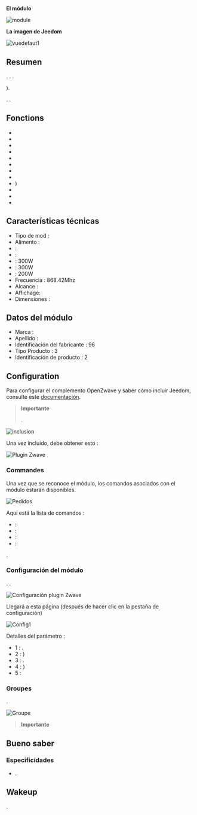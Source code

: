 # 

**El módulo**

![module](images/smarthomebyeverspring.AD146-0/module.jpg)

**La imagen de Jeedom**

![vuedefaut1](images/smarthomebyeverspring.AD146-0/vuedefaut1.jpg)

## Resumen

. . .

).

. .

## Fonctions

-   
-   
-   
-   
-   
-   
-   
-   
-   )
-   
-   
-   

## Características técnicas

-   Tipo de mod : 
-   Alimento : 
-    : 
-    :
-    : 300W
-    : 300W
-    : 200W
-   Frecuencia : 868.42Mhz
-   Alcance : 
-   Affichage: 
-   Dimensiones : 

## Datos del módulo

-   Marca : 
-   Apellido : 
-   Identificación del fabricante : 96
-   Tipo Producto : 3
-   Identificación de producto : 2

## Configuration

Para configurar el complemento OpenZwave y saber cómo incluir Jeedom, consulte este [documentación](https://doc.jeedom.com/es_ES/plugins/automation%20protocol/openzwave/).

> **Importante**
>
> . 

![inclusion](images/smarthomebyeverspring.AD146-0/inclusion.jpg)

Una vez incluido, debe obtener esto :

![Plugin Zwave](images/smarthomebyeverspring.AD146-0/information.jpg)

### Commandes

Una vez que se reconoce el módulo, los comandos asociados con el módulo estarán disponibles.

![Pedidos](images/smarthomebyeverspring.AD146-0/commandes.jpg)

Aquí está la lista de comandos :

-    : 
-    : 
-    : 
-    : 

.

### Configuración del módulo

. .

![Configuración plugin Zwave](images/plugin/bouton_configuration.jpg)

Llegará a esta página (después de hacer clic en la pestaña de configuración)

![Config1](images/smarthomebyeverspring.AD146-0/config1.jpg)

Detalles del parámetro :

-   1 : .
-   2 : )
-   3 : .
-   4 : )
-   5 : 

### Groupes

.

![Groupe](images/smarthomebyeverspring.AD146-0/groupe.jpg)

> **Importante**
>
> 

## Bueno saber

### Especificidades

-   .

## Wakeup

.
